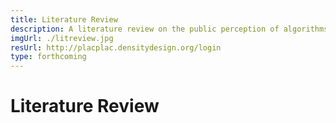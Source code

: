 ```yaml
---
title: Literature Review
description: A literature review on the public perception of algorithms 
imgUrl: ./litreview.jpg
resUrl: http://placplac.densitydesign.org/login
type: forthcoming
---
```


# Literature Review

